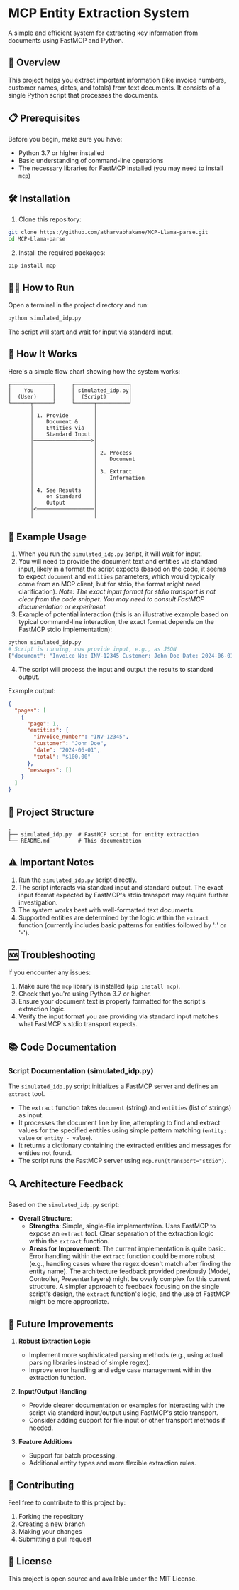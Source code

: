 # MCP Entity Extraction System

A simple and efficient system for extracting key information from documents using FastMCP and Python.

## 🚀 Overview

This project helps you extract important information (like invoice numbers, customer names, dates, and totals) from text documents. It consists of a single Python script that processes the documents.

## 📋 Prerequisites

Before you begin, make sure you have:
- Python 3.7 or higher installed
- Basic understanding of command-line operations
- The necessary libraries for FastMCP installed (you may need to install `mcp`)

## 🛠️ Installation

1. Clone this repository:
```bash
git clone https://github.com/atharvabhakane/MCP-Llama-parse.git
cd MCP-Llama-parse
```

2. Install the required packages:
```bash
pip install mcp
```

## 🏃‍♂️ How to Run

Open a terminal in the project directory and run:
```bash
python simulated_idp.py
```
The script will start and wait for input via standard input.

## 🔄 How It Works

Here's a simple flow chart showing how the system works:

```
┌─────────────┐     ┌─────────────────┐
│    You      │     │ simulated_idp.py│
│  (User)     │     │  (Script)       │
└──────┬──────┘     └──────┬──────────┘
       │                   │
       │ 1. Provide        │
       │    Document &     │
       │    Entities via   │
       │    Standard Input │
       │──────────────────>│
       │                   │
       │                   │ 2. Process
       │                   │    Document
       │                   │
       │                   │ 3. Extract
       │                   │    Information
       │                   │
       │ 4. See Results    │
       │    on Standard    │
       │    Output         │
       │<──────────────────│
       │                   │
```

## 📝 Example Usage

1. When you run the `simulated_idp.py` script, it will wait for input.
2. You will need to provide the document text and entities via standard input, likely in a format the script expects (based on the code, it seems to expect `document` and `entities` parameters, which would typically come from an MCP client, but for stdio, the format might need clarification). *Note: The exact input format for stdio transport is not clear from the code snippet. You may need to consult FastMCP documentation or experiment.*
3. Example of potential interaction (this is an illustrative example based on typical command-line interaction, the exact format depends on the FastMCP stdio implementation):
```bash
python simulated_idp.py
# Script is running, now provide input, e.g., as JSON
{"document": "Invoice No: INV-12345 Customer: John Doe Date: 2024-06-01 Total: $100.00", "entities": ["invoice_number", "customer", "date", "total"]}
```
4. The script will process the input and output the results to standard output.

Example output:
```json
{
  "pages": [
    {
      "page": 1,
      "entities": {
        "invoice_number": "INV-12345",
        "customer": "John Doe",
        "date": "2024-06-01",
        "total": "$100.00"
      },
      "messages": []
    }
  ]
}
```

## 📁 Project Structure

```
.
├── simulated_idp.py  # FastMCP script for entity extraction
└── README.md         # This documentation
```

## ⚠️ Important Notes

1. Run the `simulated_idp.py` script directly.
2. The script interacts via standard input and standard output. The exact input format expected by FastMCP's stdio transport may require further investigation.
3. The system works best with well-formatted text documents.
4. Supported entities are determined by the logic within the `extract` function (currently includes basic patterns for entities followed by ':' or '-').

## 🆘 Troubleshooting

If you encounter any issues:
1. Make sure the `mcp` library is installed (`pip install mcp`).
2. Check that you're using Python 3.7 or higher.
3. Ensure your document text is properly formatted for the script's extraction logic.
4. Verify the input format you are providing via standard input matches what FastMCP's stdio transport expects.

## 📚 Code Documentation

### Script Documentation (simulated_idp.py)
The `simulated_idp.py` script initializes a FastMCP server and defines an `extract` tool.
- The `extract` function takes `document` (string) and `entities` (list of strings) as input.
- It processes the document line by line, attempting to find and extract values for the specified entities using simple pattern matching (`entity: value` or `entity - value`).
- It returns a dictionary containing the extracted entities and messages for entities not found.
- The script runs the FastMCP server using `mcp.run(transport="stdio")`.

## 🔍 Architecture Feedback

Based on the `simulated_idp.py` script:

- **Overall Structure**:
  - **Strengths**: Simple, single-file implementation. Uses FastMCP to expose an `extract` tool. Clear separation of the extraction logic within the `extract` function.
  - **Areas for Improvement**: The current implementation is quite basic. Error handling within the `extract` function could be more robust (e.g., handling cases where the regex doesn't match after finding the entity name). The architecture feedback provided previously (Model, Controller, Presenter layers) might be overly complex for this current structure. A simpler approach to feedback focusing on the single script's design, the `extract` function's logic, and the use of FastMCP might be more appropriate.

## 🔄 Future Improvements

1. **Robust Extraction Logic**
   - Implement more sophisticated parsing methods (e.g., using actual parsing libraries instead of simple regex).
   - Improve error handling and edge case management within the extraction function.

2. **Input/Output Handling**
   - Provide clearer documentation or examples for interacting with the script via standard input/output using FastMCP's stdio transport.
   - Consider adding support for file input or other transport methods if needed.

3. **Feature Additions**
   - Support for batch processing.
   - Additional entity types and more flexible extraction rules.

## 🤝 Contributing

Feel free to contribute to this project by:
1. Forking the repository
2. Creating a new branch
3. Making your changes
4. Submitting a pull request

## 📄 License

This project is open source and available under the MIT License.